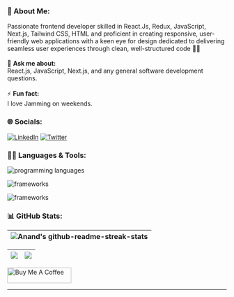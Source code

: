 ### 💫 About Me:
Passionate frontend developer skilled in React.Js, Redux, JavaScript, Next.js, Tailwind CSS, HTML and proficient in creating responsive, user-friendly web applications with a keen eye for design dedicated to delivering seamless user experiences through clean, well-structured code 🧑‍💻 <br><br>💬 **Ask me about:**  <br>React.js, JavaScript, Next.js, and any general software development questions.<br><br>⚡ **Fun fact:**  <br>I love Jamming on weekends.

### 🌐 Socials:
[![LinkedIn](https://img.shields.io/badge/LinkedIn-%230077B5.svg?logo=linkedin&logoColor=white)](https://www.linkedin.com/in/anand-gadagin-6a8a96184/) [![Twitter](https://img.shields.io/badge/Twitter-%231DA1F2.svg?logo=Twitter&logoColor=white)](https://twitter.com/Anandsg_)


### 🧑‍💻 Languages & Tools:
<p align="cente">
  <img src="https://skillicons.dev/icons?i=react,nextjs,js,ts,nodejs,expressjs,mongodb,redux,tailwind,jest" alt="programming languages" />
</p>
<p align="cente">
  <img src="https://skillicons.dev/icons?i=netlify,webpack,babel,github,firebase,vscode,flutter,jenkins,ai,ps" alt="frameworks" />
</p>
<p align="cente">
  <img src="https://skillicons.dev/icons?i=sass,bootstrap,materialui" alt="frameworks" />
</p>

### 📊 GitHub Stats:

| ![Anand's github-readme-streak-stats](https://github-readme-streak-stats-kv.vercel.app?user=Anandsg&theme=tokyonight_duo&hide_border=true) |
| --- |


| <a href="https://github.com/Anandsg/github-readme-stats"><img align="center" src="https://github-readme-stats-sigma-five.vercel.app/api?username=Anandsg&show_icons=true&theme=tokyonight&hide_border=true" /></a> | <a href="https://github.com/Anandsg/github-readme-stats"><img align="center" src="https://github-readme-stats-git-masterrstaa-rickstaa.vercel.app/api/top-langs?username=Anandsg&langs_count=8&show_icons=true&locale=en&layout=compact&theme=prussian&hide_border=true"/></a> |
| ------------- | ------------- |

<a href="https://www.buymeacoffee.com/anandsg" target="_blank"><img src="https://cdn.buymeacoffee.com/buttons/v2/default-yellow.png" alt="Buy Me A Coffee" style="height: 36px !important;width: 147px !important;" ></a>

-------



